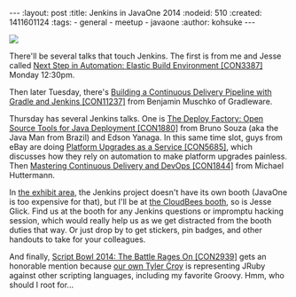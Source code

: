 --- :layout: post :title: Jenkins in JavaOne 2014 :nodeid: 510 :created: 1411601124 :tags: - general - meetup - javaone :author: kohsuke ---

![](http://jenkins-ci.org/sites/default/files/images/JavaOne.png)

There'll be several talks that touch Jenkins. The first is from me and Jesse called [Next Step in Automation: Elastic Build Environment \[CON3387\]](https://oracleus.activeevents.com/2014/connect/sessionDetail.ww?SESSION_ID=3387) Monday 12:30pm.

Then later Tuesday, there's [Building a Continuous Delivery Pipeline with Gradle and Jenkins \[CON11237\]](https://oracleus.activeevents.com/2014/connect/sessionDetail.ww?SESSION_ID=11237) from Benjamin Muschko of Gradleware.

Thursday has several Jenkins talks. One is [The Deploy Factory: Open Source Tools for Java Deployment \[CON1880\]](https://oracleus.activeevents.com/2014/connect/sessionDetail.ww?SESSION_ID=1880) from Bruno Souza (aka the Java Man from Brazil) and Edson Yanaga. In this same time slot, guys from eBay are doing [Platform Upgrades as a Service \[CON5685\]](https://oracleus.activeevents.com/2014/connect/sessionDetail.ww?SESSION_ID=5685), which discusses how they rely on automation to make platform upgrades painless. Then [Mastering Continuous Delivery and DevOps \[CON1844\]](https://oracleus.activeevents.com/2014/connect/sessionDetail.ww?SESSION_ID=1844) from Michael Huttermann.

In [the exhibit area](https://www.oracle.com/javaone/floor-plans/index.html), the Jenkins project doesn't have its own booth (JavaOne is too expensive for that), but I'll be at [the CloudBees booth](https://www.oracle.com/us/assets/javaone-14-hilton-exhibits-2023244.pdf), so is Jesse Glick. Find us at the booth for any Jenkins questions or impromptu hacking session, which would really help us as we get distracted from the booth duties that way. Or just drop by to get stickers, pin badges, and other handouts to take for your colleagues.

And finally, [Script Bowl 2014: The Battle Rages On \[CON2939\]](https://oracleus.activeevents.com/2014/connect/sessionDetail.ww?SESSION_ID=2939) gets an honorable mention because [our own Tyler Croy](https://twitter.com/agentdero) is representing JRuby against other scripting languages, including my favorite Groovy. Hmm, who should I root for...
